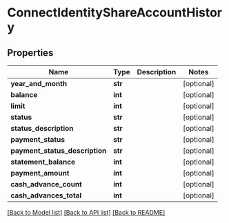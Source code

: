 # ConnectIdentityShareAccountHistory

## Properties
Name | Type | Description | Notes
------------ | ------------- | ------------- | -------------
**year_and_month** | **str** |  | [optional] 
**balance** | **int** |  | [optional] 
**limit** | **int** |  | [optional] 
**status** | **str** |  | [optional] 
**status_description** | **str** |  | [optional] 
**payment_status** | **str** |  | [optional] 
**payment_status_description** | **str** |  | [optional] 
**statement_balance** | **int** |  | [optional] 
**payment_amount** | **int** |  | [optional] 
**cash_advance_count** | **int** |  | [optional] 
**cash_advances_total** | **int** |  | [optional] 

[[Back to Model list]](../README.md#documentation-for-models) [[Back to API list]](../README.md#documentation-for-api-endpoints) [[Back to README]](../README.md)

